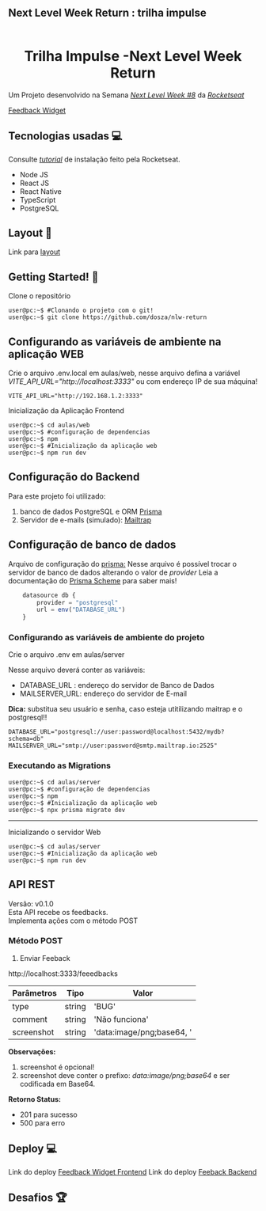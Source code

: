 Next Level Week Return : trilha impulse
--
<p align="center">
    <img src="data:image/gif;base64,R0lGODlhAQABAIAAAAAAAP///yH5BAEAAAAALAAAAAABAAEAAAIBRAA7">
</p>


<h1 align="center">Trilha Impulse -Next Level Week Return </h1>


Um Projeto desenvolvido na Semana *[Next Level Week \#8](https://nextlevelweek.com)* da *[Rocketseat](https://rocketseat.com.br/)*

[Feedback Widget](https://efficient-sloth-d85.notion.site/Impulse-58f2daadb8e1433894420cbc57571087)

Tecnologias usadas 💻️
---
Consulte  *[tutorial](https://efficient-sloth-d85.notion.site/Instalando-o-Node-js-f00c900c9c584026ba153dbe67dd2c50)* de instalação feito pela Rocketseat.
+ Node JS
+ React JS
+ React Native
+ TypeScript
+ PostgreSQL 

Layout 📌️
---
Link para [layout](https://www.figma.com/community/file/1102912516166573468/Feedback-Widget)

Getting Started! 🚀️
---
Clone o repositório
```console
user@pc:~$ #Clonando o projeto com o git!
user@pc:~$ git clone https://github.com/dosza/nlw-return
```


## Configurando as variáveis de ambiente na aplicação WEB ##

Crie o arquivo .env.local  em aulas/web, nesse arquivo defina a variável *VITE_API_URL="http://localhost:3333"* ou com endereço IP de sua máquina!

```env
VITE_API_URL="http://192.168.1.2:3333"
```

Inicialização da Aplicação Frontend
```console
user@pc:~$ cd aulas/web
user@pc:~$ #configuração de dependencias
user@pc:~$ npm
user@pc:~$ #Inicialização da aplicação web
user@pc:~$ npm run dev
```

Configuração do Backend
---

Para este projeto foi utilizado:
1.	banco de dados PostgreSQL e ORM [Prisma](https://www.prisma.io/)
2.	Servidor de e-mails (simulado): [Mailtrap](https://mailtrap.io)



## Configuração de banco de dados ##

Arquivo de configuração do [prisma:](https://github.com/dosza/nlw-return/blob/main/aulas/server/prisma/schema.prisma)
Nesse arquivo é possível trocar o servidor de banco de dados alterando  o valor de *provider*
Leia a documentação do [Prisma Scheme](https://pris.ly/d/prisma-schema) para saber mais!


```javascript
	datasource db {
		provider = "postgresql"
		url = env("DATABASE_URL")
	}
````

### Configurando as variáveis de ambiente do projeto ###
Crie o arquivo .env em aulas/server

Nesse arquivo deverá conter as variáveis:
+	DATABASE_URL : endereço do servidor de Banco de Dados
+	MAILSERVER_URL: endereço do servidor de E-mail

**Dica:** substitua seu usuário e senha, caso esteja utitilizando maitrap e o postgresql!!

```env
DATABASE_URL="postgresql://user:password@localhost:5432/mydb?schema=db"
MAILSERVER_URL="smtp://user:password@smtp.mailtrap.io:2525"

```

### Executando as Migrations ###
```console
user@pc:~$ cd aulas/server
user@pc:~$ #configuração de dependencias
user@pc:~$ npm
user@pc:~$ #Inicialização da aplicação web
user@pc:~$ npx prisma migrate dev
```
---
Inicializando o servidor Web
```console
user@pc:~$ cd aulas/server
user@pc:~$ #Inicialização da aplicação web
user@pc:~$ npm run dev
```


## API REST ##
Versão: v0.1.0<br/>
Esta API recebe os feedbacks.<br/>Implementa ações com o método POST

### Método POST
1.  Enviar Feeback

http://localhost:3333/feeedbacks

Parâmetros | Tipo| Valor
-----------|-----------|-----------
type 		        | string  | 'BUG'
comment              | string  | 'Não funciona'
screenshot        | string  | 'data:image/png;base64, '



**Observações:** 
1. 	screenshot é opcional!
2.	screenshot deve conter o prefixo: *data:image/png;base64* e ser codificada em Base64.


**Retorno Status:**

+	201 para sucesso
+	500 para erro

Deploy 💻️
---
Link do deploy [Feedback Widget Frontend](https://nlw-return-2e12h73l2-danieloliveirasouza.vercel.app/)
Link do deploy [Feeback Backend](https://nlw-return-production-ca43.up.railway.app)


Desafios 🏆️
---
